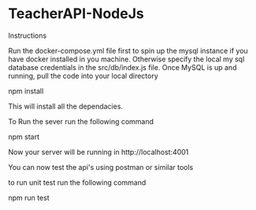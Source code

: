 # TeacherAPI-NodeJs

Instructions

Run the docker-compose.yml file first to spin up the mysql instance if you have docker installed in you machine.
Otherwise specify the local my sql database credentials in the src/db/index.js file.
Once MySQL is up and running, pull the code into your local directory 

npm install 

This will install all the dependacies. 

To Run the sever run the following command

npm start

Now your server will be running in http://localhost:4001 

You can now test the api's using postman or similar tools

to run unit test run the following command

npm run test